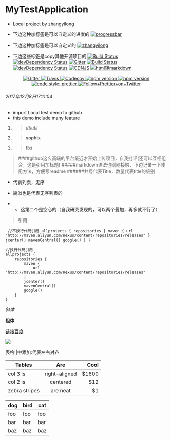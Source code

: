 # MyTestApplication
- Local project by zhangyilong

- 下边这种加标签是可以自定义的进度的
[![progressbar](http://progressed.io/bar/28?title=progressed&style=-square)](https://www.baidu.com)
- 下边这种加标签是可以自定义的
[![zhangyilong](https://img.shields.io/badge/zhang-yilong-green.svg)](https://www.baidu.com)
- 下边这些标签是copy其他开源项目的
[![Build Status](https://travis-ci.org/StreisandEffect/streisand.svg?branch=master)](https://travis-ci.org/StreisandEffect/streisand)
[![devDependency Status](https://david-dm.org/h5bp/html5-boilerplate/dev-status.svg)](https://david-dm.org/h5bp/html5-boilerplate#info=devDependencies)
[![Gitter](https://badges.gitter.im/Join%20Chat.svg)](https://gitter.im/angular-ui/bootstrap?utm_source=badge&utm_medium=badge&utm_campaign=pr-badge&utm_content=badge)
[![Build Status](https://secure.travis-ci.org/angular-ui/bootstrap.svg)](http://travis-ci.org/angular-ui/bootstrap)
[![devDependency Status](https://david-dm.org/angular-ui/bootstrap/dev-status.svg?branch=master)](https://david-dm.org/angular-ui/bootstrap#info=devDependencies)
[![CDNJS](https://img.shields.io/cdnjs/v/angular-ui-bootstrap.svg)](https://cdnjs.com/libraries/angular-ui-bootstrap/)
[![html转markdown](https://img.shields.io/gitter/room/jlongster/prettier.svg?style=flat-square)](https://gitter.im/jlongster/prettier)
<p align="center">
  <a href="https://gitter.im/jlongster/prettier">
    <img alt="Gitter" src="https://img.shields.io/gitter/room/jlongster/prettier.svg?style=flat-square">
  </a>
  <a href="https://travis-ci.org/prettier/prettier">
    <img alt="Travis" src="https://img.shields.io/travis/prettier/prettier.svg?style=flat-square">
  </a>
  <a href="https://codecov.io/gh/prettier/prettier">
    <img alt="Codecov" src="https://img.shields.io/codecov/c/github/prettier/prettier.svg?style=flat-square">
  </a>
  <a href="https://www.npmjs.com/package/prettier">
    <img alt="npm version" src="https://img.shields.io/npm/v/prettier.svg?style=flat-square">
  </a>
  <a href="https://www.npmjs.com/package/prettier">
    <img alt="npm version" src="https://img.shields.io/npm/dm/prettier.svg?style=flat-square">
  </a>
  <a href="#badge">
    <img alt="code style: prettier" src="https://img.shields.io/badge/code_style-prettier-ff69b4.svg?style=flat-square">
  </a>
  <a href="https://twitter.com/PrettierCode">
    <img alt="Follow+Prettier+on+Twitter" src="https://img.shields.io/twitter/follow/prettiercode.svg?label=follow+prettier&style=flat-square">
  </a>
</p>

###### 2017年12月8日17:11:04
- import Local test demo to github
- this demo include many feature
1. >*dbutil*
2. >**sophix**
3. >tbs










> ####github这么高端的平台最近才开始上传项目，自我批评(还可以互相组合，这是引用加标题)
#####markdown语法也刚刚接触，下边记录一下使用方法，方便写readme
######井号代表Title，数量代表title的级别

- 代表列表，无序
* 貌似也是代表无序列表的
- - 这第二个是空心的（自我研究发现的，可以两个叠加，再多就不行了）
> 引用 

`
//不换行代码引用
allprojects {
     repositories {
         maven {
             url "http://maven.aliyun.com/nexus/content/repositories/releases"
         }
         jcenter()
         mavenCentral()
         google()
     }
 }`
 
 

```
//换行代码引用
allprojects {
    repositories {
        maven {
            url "http://maven.aliyun.com/nexus/content/repositories/releases"
        }
        jcenter()
        mavenCentral()
        google()
    }
}
```

*斜体*

**粗体**

[链接百度](http://www.baidu.com)

![](http://upload-images.jianshu.io/upload_images/259-90ac0f366310f464.jpg?imageMogr2/auto-orient/strip%7CimageView2/2/w/700)



表格||中添加:代表左右对齐

| Tables        | Are           | Cool  |
| ------------- |:-------------:| -----:|
| col 3 is      | right-aligned | $1600 |
| col 2 is      | centered      |   $12 |
| zebra stripes | are neat      |    $1 |

dog | bird | cat
----|------|----
foo | foo  | foo
bar | bar  | bar
baz | baz  | baz
